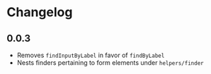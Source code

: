 # Changelog

## 0.0.3
* Removes `findInputByLabel` in favor of `findByLabel`
* Nests finders pertaining to form elements under `helpers/finder`
